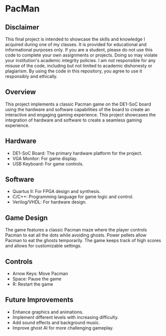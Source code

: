 # PacMan

## Disclaimer
This final project is intended to showcase the skills and knowledge I acquired during one of my classes. It is provided for educational and informational purposes only. If you are a student, please do not use this code to complete your own assignments or projects. Doing so may violate your institution's academic integrity policies. I am not responsible for any misuse of the code, including but not limited to academic dishonesty or plagiarism. By using the code in this repository, you agree to use it responsibly and ethically.

## Overview
This project implements a classic Pacman game on the DE1-SoC board using the hardware and software capabilities of the board to create an interactive and engaging gaming experience. This project showcases the integration of hardware and software to create a seamless gaming experience.

## Hardware
* DE1-SoC Board: The primary hardware platform for the project.
* VGA Monitor: For game display.
* USB Keyboard: For game controls.

## Software
* Quartus II: For FPGA design and synthesis.
* C/C++: Programming language for game logic and control.
* Verilog/VHDL: For hardware design.

## Game Design
The game features a classic Pacman maze where the player controls Pacman to eat all the dots while avoiding ghosts. Power pellets allow Pacman to eat the ghosts temporarily. The game keeps track of high scores and allows for customizable settings.

## Controls
* Arrow Keys: Move Pacman
* Space: Pause the game
* R: Restart the game

## Future Improvements
* Enhance graphics and animations.
* Implement different levels with increasing difficulty.
* Add sound effects and background music.
* Improve ghost AI for more challenging gameplay.
